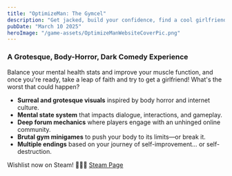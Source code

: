 ```yaml
---
title: "OptimizeMan: The Gymcel"
description: "Get jacked, build your confidence, find a cool girlfriend!  Or not.."
pubDate: "March 10 2025"
heroImage: "/game-assets/OptimizeManWebsiteCoverPic.png"
---
```


### A Grotesque, Body-Horror, Dark Comedy Experience  
Balance your mental health stats and improve your muscle function, and once you're ready, take a leap of faith and try to get a girlfriend! What's the worst that could happen?  

- **Surreal and grotesque visuals** inspired by body horror and internet culture.  
- **Mental state system** that impacts dialogue, interactions, and gameplay.  
- **Deep forum mechanics** where players engage with an unhinged online community.  
- **Brutal gym minigames** to push your body to its limits—or break it.  
- **Multiple endings** based on your journey of self-improvement… or self-destruction.  

Wishlist now on Steam! 🚀🚀🚀 [Steam Page](https://store.steampowered.com/app/3500530/Optimize_Man_Gymcel/) 
